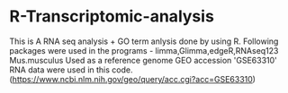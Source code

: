 # R-Transcriptomic-analysis

This is A RNA seq analysis + GO term anlysis done by using R.
Following packages were used in the programs - limma,Glimma,edgeR,RNAseq123
Mus.musculus Used as a reference genome
GEO accession 'GSE63310' RNA data were used in this code. (https://www.ncbi.nlm.nih.gov/geo/query/acc.cgi?acc=GSE63310)
